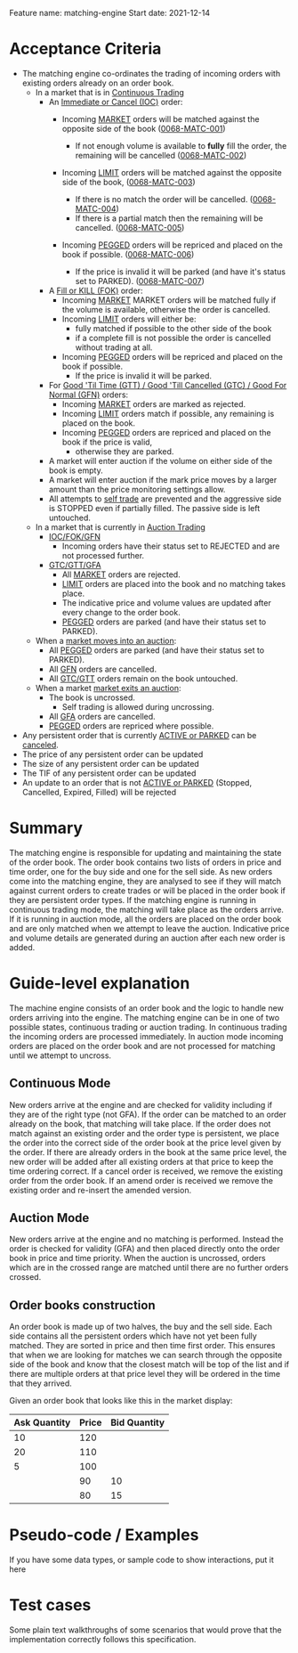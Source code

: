 Feature name: matching-engine
Start date: 2021-12-14

# Acceptance Criteria
 * The matching engine co-ordinates the trading of incoming orders with existing orders already on an order book.
   * In a market that is in [Continuous Trading](./0001-MKTF-market-framework.md#trading-mode---continuous-trading) 
     * An [Immediate or Cancel (IOC)](./0014-ORDT-order-types.md#time-in-force---validity) order:
       * Incoming [MARKET](./0014-ORDT-order_types.md#order-pricing-methods) orders will be matched against the opposite side of the book (<a name="0068-MATC-001" href="#0068-MATC-001">0068-MATC-001</a>) 
         * If not enough volume is available to **fully** fill the order, the remaining will be cancelled (<a name="0068-MATC-002" href="#0068-MATC-002">0068-MATC-002</a>) 
       * Incoming [LIMIT](./0014-ORDT-order_types.md#order-pricing-methods) orders will be matched against the opposite side of the book, (<a name="0068-MATC-002" href="#0068-MATC-003">0068-MATC-003</a>) 
         * If there is no match the order will be cancelled. (<a name="0068-MATC-004" href="#0068-MATC-004">0068-MATC-004</a>) 
         * If there is a partial match then the remaining will be cancelled. (<a name="0068-MATC-005" href="#0068-MATC-005">0068-MATC-005</a>) 
 
       * Incoming [PEGGED](./0014-ORDT-order_types.md#order-pricing-methods) orders will be repriced and placed on the book if possible. (<a name="0068-MATC-006" href="#0068-MATC-006">0068-MATC-006</a>) 
         * If the price is invalid it will be parked (and have it's status set to PARKED). (<a name="0068-MATC-007" href="#0068-MATC-007">0068-MATC-007</a>) 
     * A [Fill or KILL (FOK)](./0014-ORDT-order-types.md#time-in-force---validity) order:
       * Incoming [MARKET](./0014-ORDT-order_types.md#order-pricing-methods) MARKET orders will be matched fully if the volume is available, otherwise the order is cancelled.
       * Incoming [LIMIT](./0014-ORDT-order_types.md#order-pricing-methods) orders will either be:
         * fully matched if possible to the other side of the book
         * if a complete fill is not possible the order is cancelled without trading at all.
       * Incoming [PEGGED](./0014-ORDT-order_types.md#order-pricing-methods) orders will be repriced and placed on the book if possible.
         * If the price is invalid it will be parked.
     * For [Good 'Til Time (GTT) / Good 'Till Cancelled (GTC) / Good For Normal (GFN)](./0014-ORDT-order-types.md#time-in-force---validity) orders:
       * Incoming [MARKET](./0014-ORDT-order_types.md#order-pricing-methods) orders are marked as rejected.
       * Incoming [LIMIT](./0014-ORDT-order_types.md#order-pricing-methods) orders match if possible, any remaining is placed on the book.
       * Incoming [PEGGED](./0014-ORDT-order_types.md#order-pricing-methods) orders are repriced and placed on the book if the price is valid,
         * otherwise they are parked.
     * A market will enter auction if the volume on either side of the book is empty.
     * A market will enter auction if the mark price moves by a larger amount than the price monitoring settings allow.
     * All attempts to [self trade](./0024-OSTA-order_status.md#wash-trading) are prevented and the aggressive side is STOPPED even if partially filled. The passive side is left untouched.
   * In a market that is currently in [Auction Trading](./0026-AUCT-auctions.md)
     * [IOC/FOK/GFN](./0014-ORDT-order-types.md#time-in-force---validity)  
       * Incoming orders have their status set to REJECTED and are not processed further.
     * [GTC/GTT/GFA](./0014-ORDT-order-types.md#time-in-force---validity)
       * All [MARKET](./0014-ORDT-order_types.md#order-pricing-methods) orders are rejected.
       * [LIMIT](./0014-ORDT-order_types.md#order-pricing-methods) orders are placed into the book and no matching takes place.
       * The indicative price and volume values are updated after every change to the order book.
       * [PEGGED](./0014-ORDT-order_types.md#order-pricing-methods) orders are parked (and have their status set to PARKED).
   * When a [market moves into an auction](./0026-auctions.md#upon-entering-auction-mode):
     * All [PEGGED](./0014-ORDT-order_types.md#auction) orders are parked (and have their status set to PARKED).
     * All [GFN](./0014-ORDT-order-types.md#time-in-force---validity) orders are cancelled.
     * All [GTC/GTT](./0014-ORDT-order-types.md#time-in-force---validity) orders remain on the book untouched.
   * When a market [market exits an auction](./0026-auctions.md#upon-exiting-auction-mode):
     * The book is uncrossed.
       * Self trading is allowed during uncrossing.
     * All [GFA](./0014-ORDT-order-types.md#time-in-force---validity) orders are cancelled.
     * [PEGGED](./0014-ORDT-order_types.md#order-pricing-methods) orders are repriced where possible.
  * Any persistent order that is currently [ACTIVE or PARKED](./0024-OSTA-order_status.md) can be [canceled](./0033-CANC-cancel-orders.md).
  * The price of any persistent order can be updated
  * The size of any persistent order can be updated
  * The TIF of any persistent order can be updated
  * An update to an order that is not [ACTIVE or PARKED](./0024-OSTA-order_status.md) (Stopped, Cancelled, Expired, Filled) will be rejected

# Summary
The matching engine is responsible for updating and maintaining the state of the order book. The order book contains two lists of orders in price and time order, one for the buy side and one for the sell side. As new orders come into the matching engine, they are analysed to see if they will match against current orders to create trades or will be placed in the order book if they are persistent order types. If the matching engine is running in continuous trading mode, the matching will take place as the orders arrive. If it is running in auction mode, all the orders are placed on the order book and are only matched when we attempt to leave the auction. Indicative price and volume details are generated during an auction after each new order is added.

# Guide-level explanation
The machine engine consists of an order book and the logic to handle new orders arriving into the engine. The matching engine can be in one of two possible states, continuous trading or auction trading. In continuous trading the incoming orders are processed immediately. In auction mode incoming orders are placed on the order book and are not processed for matching until we attempt to uncross. 

## Continuous Mode
New orders arrive at the engine and are checked for validity including if they are of the right type (not GFA). If the order can be matched to an order already on the book, that matching will take place. If the order does not match against an existing order and the order type is persistent, we place the order into the correct side of the order book at the price level given by the order. If there are already orders in the book at the same price level, the new order will be added after all existing orders at that price to keep the time ordering correct. If a cancel order is received, we remove the existing order from the order book. If an amend order is received we remove the existing order and re-insert the amended version.

## Auction Mode
New orders arrive at the engine and no matching is performed. Instead the order is checked for validity (GFA) and then placed directly onto the order book in price and time priority. When the auction is uncrossed, orders which are in the crossed range are matched until there are no further orders crossed.

## Order books construction

An order book is made up of two halves, the buy and the sell side. Each side contains all the persistent orders which have not yet been fully matched. They are sorted in price and then time first order. This ensures that when we are looking for matches we can search through the opposite side of the book and know that the closest match will be top of the list and if there are multiple orders at that price level they will be ordered in the time that they arrived.

Given an order book that looks like this in the market display:

| Ask Quantity | Price | Bid Quantity |
|--------------|-------|--------------|
| 10 | 120 | |
| 20 | 110 | |
| 5  | 100 | |
| | 90 | 10 |
| | 80 | 15 |



# Pseudo-code / Examples
If you have some data types, or sample code to show interactions, put it here

# Test cases
Some plain text walkthroughs of some scenarios that would prove that the implementation correctly follows this specification.
